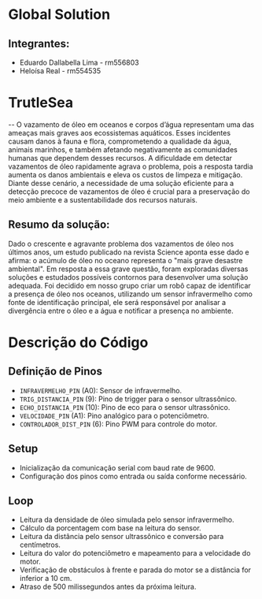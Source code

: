 # Global Solution
## Integrantes:
- Eduardo Dallabella Lima - rm556803
- Heloísa Real - rm554535
  
# TrutleSea
--
O vazamento de óleo em oceanos e corpos d’água representam uma das ameaças mais graves aos ecossistemas aquáticos. Esses incidentes causam danos à fauna e flora, comprometendo a qualidade da água, animais marinhos, e também  afetando negativamente as comunidades humanas que dependem desses recursos. A dificuldade em detectar vazamentos de óleo rapidamente agrava o problema, pois a resposta tardia aumenta os danos ambientais e eleva os custos de limpeza e mitigação. Diante desse cenário, a necessidade de uma solução eficiente para a detecção precoce de vazamentos de óleo é crucial para a preservação do meio ambiente e a sustentabilidade dos recursos naturais.

Resumo da solução:
--
Dado o crescente e agravante problema dos vazamentos de óleo nos últimos anos, um estudo publicado na revista Science aponta esse dado e afirma: o acúmulo de óleo no oceano representa o "mais grave desastre ambiental". Em resposta a essa grave questão, foram exploradas diversas soluções e estudados possíveis contornos para desenvolver uma solução adequada. Foi decidido em nosso grupo criar um robô capaz de identificar a presença de óleo nos oceanos, utilizando um sensor infravermelho como fonte de identificação principal, ele será responsável por analisar a divergência entre o óleo e a água e notificar a presença no ambiente.

# Descrição do Código

## Definição de Pinos
- `INFRAVERMELHO_PIN` (A0): Sensor de infravermelho.
- `TRIG_DISTANCIA_PIN` (9): Pino de trigger para o sensor ultrassônico.
- `ECHO_DISTANCIA_PIN` (10): Pino de eco para o sensor ultrassônico.
- `VELOCIDADE_PIN` (A1): Pino analógico para o potenciômetro.
- `CONTROLADOR_DIST_PIN` (6): Pino PWM para controle do motor.

## Setup
- Inicialização da comunicação serial com baud rate de 9600.
- Configuração dos pinos como entrada ou saída conforme necessário.

## Loop
- Leitura da densidade de óleo simulada pelo sensor infravermelho.
- Cálculo da porcentagem com base na leitura do sensor.
- Leitura da distância pelo sensor ultrassônico e conversão para centímetros.
- Leitura do valor do potenciômetro e mapeamento para a velocidade do motor.
- Verificação de obstáculos à frente e parada do motor se a distância for inferior a 10 cm.
- Atraso de 500 milissegundos antes da próxima leitura.
